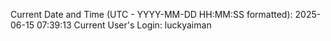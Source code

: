 Current Date and Time (UTC - YYYY-MM-DD HH:MM:SS formatted): 2025-06-15 07:39:13
Current User's Login: luckyaiman
